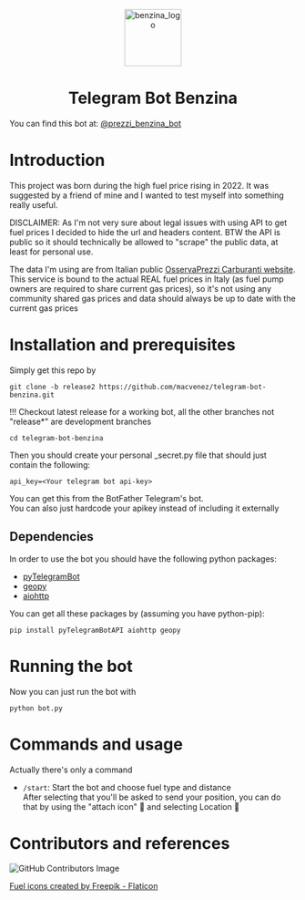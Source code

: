 <p align="center">
<img align="center" width="100px" src="https://www.venez.it/assets/gas-pump.png" alt="benzina_logo" />
<h1 align="center">Telegram Bot Benzina</h1>
</p>


 You can find this bot at:
[@prezzi_benzina_bot](https://t.me/prezzi_benzina_bot)


# Introduction
This project was born during the high fuel price rising in 2022. It was suggested by a friend of mine and I wanted to test myself into something really useful.  

DISCLAIMER: As I'm not very sure about legal issues with using API to get fuel prices I decided to hide the url and headers content. BTW the API is public so it should technically be allowed to "scrape" the public data, at least for personal use.  

The data I'm using are from Italian public [OsservaPrezzi Carburanti website](https://carburanti.mise.gov.it/ospzSearch/home). This service is bound to the actual REAL fuel prices in Italy (as fuel pump owners are required to share current gas prices), so it's not using any community shared gas prices and data should always be up to date with the current gas prices

# Installation and prerequisites
Simply get this repo by 
```
git clone -b release2 https://github.com/macvenez/telegram-bot-benzina.git
```
!!! Checkout latest release for a working bot, all the other branches not "release*" are development branches
```
cd telegram-bot-benzina
```
Then you should create your personal _secret.py file that should just contain the following:
```
api_key=<Your telegram bot api-key>
```
You can get this from the BotFather Telegram's bot.  
You can also just hardcode your apikey instead of including it externally
## Dependencies
In order to use the bot you should have the following python packages:
- [pyTelegramBot](https://github.com/eternnoir/pyTelegramBotAPI)
- [geopy](https://github.com/geopy/geopy)
- [aiohttp](https://github.com/aio-libs/aiohttp)  

You can get all these packages by (assuming you have python-pip):
```
pip install pyTelegramBotAPI aiohttp geopy
```

# Running the bot
Now you can just run the bot with
```
python bot.py
```

# Commands and usage
Actually there's only a command
* `/start`: Start the bot and choose fuel type and distance  
After selecting that you'll be asked to send your position, you can do that by using the "attach icon" :paperclip: and selecting Location :pushpin:

# Contributors and references
![GitHub Contributors Image](https://contrib.rocks/image?repo=macvenez/telegram-bot-benzina)  

[Fuel icons created by Freepik - Flaticon](https://www.flaticon.com/free-icons/fuel)
